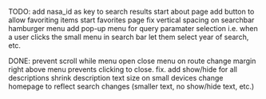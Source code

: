 TODO:
add nasa_id as key to search results
start about page
add button to allow favoriting items
start favorites page
fix vertical spacing on searchbar hamburger menu
add pop-up menu for query paramater selection i.e. when a user clicks the small menu in search bar let them select year of search, etc.

DONE:
prevent scroll while menu open
close menu on route change
margin right above menu prevents clicking to close. fix.
add show/hide for all descriptions
shrink description text size on small devices
change homepage to reflect search changes (smaller text, no show/hide text, etc.)